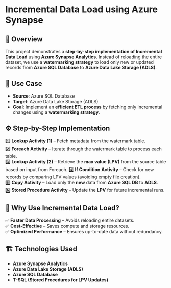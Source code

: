 # Incremental Data Load using Azure Synapse

## 🚀 Overview
This project demonstrates a **step-by-step implementation of Incremental Data Load** using **Azure Synapse Analytics**. Instead of reloading the entire dataset, we use a **watermarking strategy** to load only new or updated records from **Azure SQL Database** to **Azure Data Lake Storage (ADLS)**.

## 📌 Use Case
- **Source**: Azure SQL Database
- **Target**: Azure Data Lake Storage (ADLS)
- **Goal**: Implement an **efficient ETL process** by fetching only incremental changes using a **watermarking strategy**.

## ⚙️ Step-by-Step Implementation
1️⃣ **Lookup Activity (1)** – Fetch metadata from the watermark table.  
2️⃣ **Foreach Activity** – Iterate through the watermark table to process each table.  
3️⃣ **Lookup Activity (2)** – Retrieve the **max value (LPV)** from the source table based on input from Foreach.
4️⃣ **If Condition Activity** – Check for new records by comparing LPV values (avoiding empty file creation).  
5️⃣ **Copy Activity** – Load only the **new** data from **Azure SQL DB** to **ADLS**.  
6️⃣ **Stored Procedure Activity** – Update the **LPV** for future incremental runs.  

## 🚀 Why Use Incremental Data Load?
✅ **Faster Data Processing** – Avoids reloading entire datasets.  
✅ **Cost-Effective** – Saves compute and storage resources.  
✅ **Optimized Performance** – Ensures up-to-date data without redundancy.  

## 🏗️ Technologies Used
- **Azure Synapse Analytics**
- **Azure Data Lake Storage (ADLS)**
- **Azure SQL Database**
- **T-SQL (Stored Procedures for LPV Updates)**
